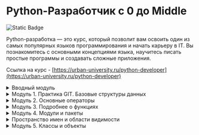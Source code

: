 # Python-Разработчик c 0 до Middle

![Static Badge](https://img.shields.io/badge/py-python-blue?style=plastic&logo=python)

Python-разработка — это курс, который позволит вам освоить один из самых популярных языков программирования и начать карьеру в IT. Вы познакомитесь с основными концепциями языка, научитесь писать простые программы и создавать сложные приложения.  


Ссылка на курс - [https://urban-university.ru/python-developer](https://urban-university.ru/python-developer)


<details>
  <summary>Вводный модуль</summary>
	<ul>
	  <li>Вводный урок по курсу "Python-Разработчик"</li>
	  <li>Установка среды разработки PyCharm и Python</li>
	  <li><a href="Module_00/main.py">Практическое задание по вводному уроку "Установка среды разработки PyCharm и Python."</a></li>
	  <li>Настройка программ</li>
	  <li>Базовые структуры данных</li>
	  <li><a href="Module_00/tasks.py">Практическое задание по уроку "Базовые структуры данных"</a></li>
	  <li>Решение к практическому заданию по теме "Базовые структуры данных"</li>
	  <li>Разбор Github</li>
	</ul># -*- coding: utf-8 -*-

from fake_math import divide as fake_divide
from true_math import divide as true_divide


if __name__ == "__main__":
    result1 = fake_divide(69, 3)
    result2 = fake_divide(3, 0)
    result3 = true_divide(49, 7)
    result4 = true_divide(15, 0)

    print(result1)
    print(result2)
    print(result3)
    print(result4)
</details>

<details>
  <summary>Модуль 1. Практика GIT. Базовые структуры данных</summary>
	<ul>
	  <li>Динамическая типизация</li>
      <li><a href="Module_01/main.py">Практическая работа по уроку "Динамическая типизация"</a></li>
      <li>Переменные</li>
      <li><a href="Module_01/main2.py">Практическое задание по теме "Переменные"</a></li>
      <li>Строки и Индексация строк</li>
      <li><a href="Module_01/main3.py">Практическое задание по уроку "Строки и индексация строк"</a></li>
      <li>Организация программ и методы строк</li>
      <li><a href="Module_01/main4.py">Практическая работа по уроку "Организация программ и методы строк"</a></li>
      <li>Списки. Индексация и методы списков</li>
      <li>Изменяемые и неизменяемые объекты. Кортежи</li>
      <li><a href="Module_01/main5.py">Практическое задание по теме "Неизменяемые и изменяемые объекты. Кортежи"</a></li>
      <li>Словари и множества</li>
      <li><a href="Module_01/main6.py">Практическое задание по теме "Словари и множества"</a></li>
      <li>Шпаргалка по типам данных в языке программирования Python</li>
      <li>Лекция по GIT</li>
      <li><a href="Module_01/main7.py">Дополнительное практическое задание по модулю</a></li>
      <li>Вебинар по модулям 1 и Вводному модулю</li>
	</ul>
</details>

<details>
  <summary>Модуль 2. Основные операторы</summary>
	<ul>
	  <li>Цели и задачи. Поток выполнения программы. Как интерпретатор показывает переменные</li>
	  <li><a href="Module_02/main.md">Самостоятельная работа по уроку "Цели и задачи. Поток выполнения программы"</a></li>
      <li>Условная конструкция. Операторы if, elif, else</li>
	  <li><a href="Module_02/main2.py">Домашняя работа по уроку "Условная конструкция. Операторы if, elif, else"</a></li>
      <li>Стиль кода 1.1</li>
      <li>Стиль кода. Цикл While. 1.2</li>
      <li><a href="Module_02/main3.py">Домашняя работа по уроку "Стиль кода часть II. Цикл While"</a></li>
      <li>Цикл for</li>
      <li><a href="Module_02/main4.py">Домашняя работа по уроку "Цикл for. Элементы списка. Полезные функции в цикле"</a></li>
      <li>Функции в Python. Функция с параметром. Документирование функции</li>
      <li><a href="Module_02/main5.py">Домашняя работа по уроку "Функции в Python.Функция с параметром"</a></li>
      <li>Крестики-нолики</li>
      <li><a href="Module_02/main6.py">Дополнительное практическое задание по модулю*</a></li>
      <li>Тестирование по модулю 2</li>
	</ul>
</details>

<details>
  <summary>Модуль 3. Подробнее о функциях</summary>
	<ul>
	  <li>Пространство имен</li>
	  <li><a href="Module_03/main.py">Домашняя работа по уроку "Пространство имён"</a></li>
	  <li>Способы вызова функции по умолчанию</li>
	  <li>Параметры по умолчанию внутри функции</li>
	  <li><a href="Module_03/main2.py">Домашняя работа по уроку "Способы вызова функции"</a></li>
	  <li>Распаковка позиционных параметров</li>
	  <li><a href="Module_03/main3.py">Самостоятельная работа по уроку "Распаковка позиционных параметров"</a></li>
	  <li>Произвольное число параметров</li>
	  <li><a href="Module_03/main4.py">Самостоятельная работа по уроку "Произвольное число параметров"</a></li>
	  <li>Рекурсия</li>
	  <li><a href="Module_03/main5.py">Самостоятельная работа по уроку "Рекурсия"</a></li>
	  <li>Встроенные функции в Python</li>
	  <li>Встроенные функции 1.2</li>
	  <li>Практика по функциям</li>
	  <li><a href="Module_03/calc.py">Функции практика 1.2 (Калькулятор)</a></li>
	  <li>Функции практика 1.3 (Калькулятор-финал)</li>
	  <li><a href="Module_03/+3module/">Дополнительные материалы к 3 модулю</a></li>
	  <li><a href="Module_03/main6.py">Дополнительное практическое задание по модулю*</a></li>
	  <li>Вебинар по модулю "Подробнее о функциях"</li>
	  <li><a href="Module_03/Test.md">Тестирование по модулю 3</a></li>
	</ul>
</details>

<details>
  <summary>Модуль 4. Модули и пакеты</summary>
	<ul>
	  <li>Модули и пакеты</li>
	  <li><a href="Module_04/main.py">Домашняя работа по уроку "Модули и пакеты"</a></li>
	  <li>Модули. Способы импортирования кода</li>
	  <li>Скомпилированные» файлы в Python</li>
	  <li>Пакеты и способы импорта</li>
	  <li>Вебинар по модулю "Модули и Пакеты"</li>
	</ul>
</details>

<details>
  <summary>Пространство имен и области видимости</summary>
	<ul>
	  <li>Пространство имен</li>
	  <li>Пространства имен часть II и области видимости</li>
	  <li><a href="Module_04/main2.py">Домашняя работа по уроку "Пространство имен."</a></li>
	  <li>Практика. 1.1</li>
	  <li>Практика. 1.2</li>
	  <li>Дополнительные материалы к 4 модулю</li>
	  <li>Тестирование по модулю 4</li>
	  <li>Вебинар по модулю "Пространство имен и области видимости"</li>
	</ul>
</details>

<details>
  <summary>Модуль 5. Классы и объекты</summary>
	<ul>
	  <li>Классы и объекты</li>
	  <li>Атрибуты и методы объекта. Указатель на свой объект в методах</li>
	  <li>Домашняя работа по уроку "Атрибуты и методы объекта"</li>
	  <li>Специальные методы классов</li>
	  <li>Домашняя работа по уроку "Специальные методы классов"</li>
	  <li>Перегрузка операторов</li>
	  <li>Домашняя работа по уроку "Перегрузка операторов"</li>
	  <li>Различие атрибутов класса и экземпляра. Пространство имен класса</li>
	  <li>Класс object и метод __new__</li>
	  <li>Домашняя работа по уроку "Различие атрибутов класса и экземпляра"</li>
	  <li>Практика (Система регистрации на классах). 1.1</li>
	  <li>Практика. 1.2</li>
	  <li>Практика. 1.3</li>
	  <li>Дополнительные материалы к 5 модулю</li>
	  <li>Тестирование по модулю 5</li>
	  <li>Вебинар по модулю "Классы и объекты"</li>
	</ul>
</details>